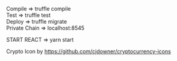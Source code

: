 Compile => truffle compile <br/>
Test => truffle test <br/>
Deploy => truffle migrate <br/>
Private Chain => localhost:8545 <br/>

START REACT => yarn start<br />

Crypto Icon by https://github.com/cjdowner/cryptocurrency-icons
